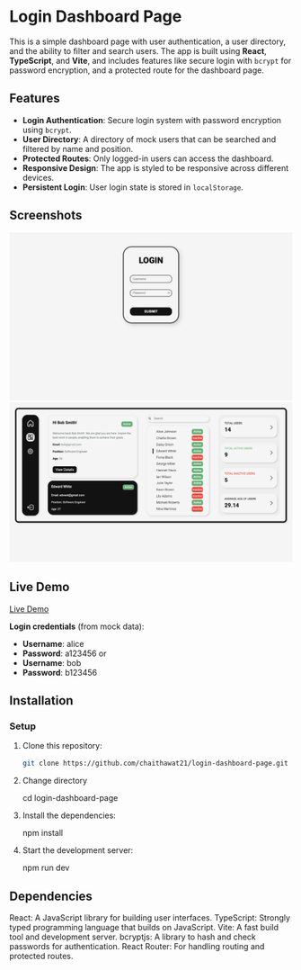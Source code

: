 # Login Dashboard Page

This is a simple dashboard page with user authentication, a user directory, and the ability to filter and search users. The app is built using **React**, **TypeScript**, and **Vite**, and includes features like secure login with `bcrypt` for password encryption, and a protected route for the dashboard page.  

## Features

- **Login Authentication**: Secure login system with password encryption using `bcrypt`.
- **User Directory**: A directory of mock users that can be searched and filtered by name and position.
- **Protected Routes**: Only logged-in users can access the dashboard.
- **Responsive Design**: The app is styled to be responsive across different devices.
- **Persistent Login**: User login state is stored in `localStorage`.

## Screenshots

![Login](./screenshots/loginPage.png)
![dashboard](./screenshots/dashboardPage.png)

## Live Demo

[Live Demo](https://chaithawat21.github.io/login-dashboard-page/)

**Login credentials** (from mock data):

- **Username**: alice
- **Password**: a123456
or
- **Username**: bob
- **Password**: b123456

## Installation

### Setup

1. Clone this repository:

   ```bash
   git clone https://github.com/chaithawat21/login-dashboard-page.git
2. Change directory

    cd login-dashboard-page
3. Install the dependencies:

    npm install  
4. Start the development server:

    npm run dev  

## Dependencies

React: A JavaScript library for building user interfaces.
TypeScript: Strongly typed programming language that builds on JavaScript.
Vite: A fast build tool and development server.
bcryptjs: A library to hash and check passwords for authentication.
React Router: For handling routing and protected routes.
